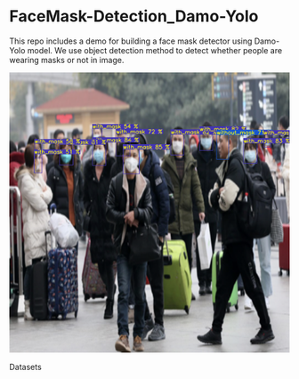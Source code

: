# FaceMask-Detection_Damo-Yolo

This repo includes a demo for building a face mask detector using Damo-Yolo model. We use object detection method to detect whether people are wearing masks or not in image. 

![image](https://github.com/yichung-chen/FaceMask-Detection_Damo-Yolo/blob/main/results/maksssksksss12.png)

Datasets
